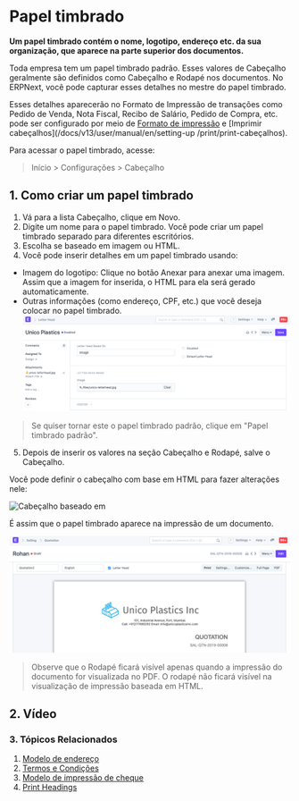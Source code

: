 # Papel timbrado


**Um papel timbrado contém o nome, logotipo, endereço etc. da sua organização, que aparece na parte superior dos documentos.**


Toda empresa tem um papel timbrado padrão. Esses valores de Cabeçalho geralmente são definidos como Cabeçalho e Rodapé nos documentos. No ERPNext, você pode capturar esses detalhes no mestre do papel timbrado.


Esses detalhes aparecerão no Formato de Impressão de transações como Pedido de Venda, Nota Fiscal, Recibo de Salário, Pedido de Compra, etc. pode ser configurado por meio de [Formato de impressão](/docs/v13/user/manual/en/setting-up/print/print-format) e [Imprimir cabeçalhos](/docs/v13/user/manual/en/setting-up /print/print-cabeçalhos).


Para acessar o papel timbrado, acesse:



>
> Início > Configurações > Cabeçalho
>
>
>


## 1. Como criar um papel timbrado


1. Vá para a lista Cabeçalho, clique em Novo.
2. Digite um nome para o papel timbrado. Você pode criar um papel timbrado separado para diferentes escritórios.
3. Escolha se baseado em imagem ou HTML.
4. Você pode inserir detalhes em um papel timbrado usando:


* Imagem do logotipo: Clique no botão Anexar para anexar uma imagem. Assim que a imagem for inserida, o HTML para ela será gerado automaticamente.
* Outras informações (como endereço, CPF, etc.) que você deseja colocar no papel timbrado.![Print Heading](/files/letter-head.png)



>
> Se quiser tornar este o papel timbrado padrão, clique em "Papel timbrado padrão".
>
>
>
5. Depois de inserir os valores na seção Cabeçalho e Rodapé, salve o Cabeçalho.


Você pode definir o cabeçalho com base em HTML para fazer alterações nele:


![Cabeçalho baseado em](/files/carta-cabeçalho-baseado-em.gif)


É assim que o papel timbrado aparece na impressão de um documento.


![Print Heading](/files/letter-head-1.png)



>
> Observe que o Rodapé ficará visível apenas quando a impressão do documento for visualizada no PDF. O rodapé não ficará visível na visualização de impressão baseada em HTML.
>
>
>


## 2. Vídeo






### 3. Tópicos Relacionados


1. [Modelo de endereço](/docs/v13/user/manual/en/setting-up/print/address-template)
2. [Termos e Condições](/docs/v13/user/manual/en/setting-up/print/terms-and-conditions)
3. [Modelo de impressão de cheque](/docs/v13/user/manual/en/setting-up/print/cheque-print-template)
4. [Print Headings](/docs/v13/user/manual/en/setting-up/print/print-headings)